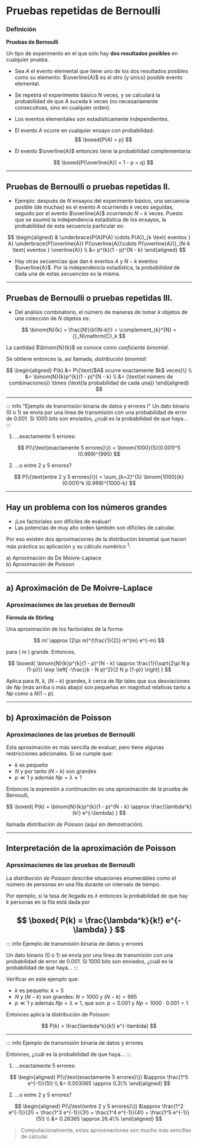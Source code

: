 # Pruebas repetidas de Bernoulli

### Definición

**Pruebas de Bernoulli**

Un tipo de experimento en el que solo hay **dos resultados posibles** en cualquier prueba.

- Sea $A$ el evento elemental que tiene uno de los dos resultados posibles como su elemento. $\overline{A}$ es el otro (y único) posible evento elemental.

- Se repetirá el experimento básico $N$ veces, y se calculará la probabilidad de que $A$ suceda $k$ veces (no necesariamente consecutivas, sino en cualquier orden).

- Los eventos elementales son estadísticamente independientes. 

- El evento $A$ ocurre en cualquier ensayo con probabilidad:
$$
\boxed{P(A) = p}
$$

- El evento $\overline{A}$ entonces tiene la probabilidad complementaria:

    $$
    \boxed{P(\overline{A}) = 1 - p = q}
    $$
---
## Pruebas de Bernoulli o pruebas repetidas II.


- Ejemplo: después de $N$ ensayos del experimento básico, una secuencia posible (de muchas) es el evento $A$ ocurriendo $k$ veces seguidas, seguido por el evento $\overline{A}$ ocurriendo $N-k$ veces. Puesto que se asumió la independencia estadística de los ensayos, la probabilidad de esta secuencia particular es:

$$
\begin{aligned}
& \underbrace{P(A)P(A) \cdots P(A)}_{k \text{ eventos } A} \underbrace{P(\overline{A}) P(\overline{A})\cdots P(\overline{A})}_{N-k \text{ eventos } \overline{A}} \\
&= p^{k}(1 - p)^{N - k}
\end{aligned}
$$

- Hay otras secuencias que dan $k$ eventos $A$ y $N-k$ eventos $\overline{A}$. Por la independencia estadística, la *probabilidad* de cada una de estas *secuencias* es la misma.
---
## Pruebas de Bernoulli o pruebas repetidas III.

- Del análisis combinatorio, el número de maneras de tomar $k$ objetos de una colección de $N$ objetos es:

$$
\binom{N}{k} = \frac{N!}{k!(N-k)!} = \complement_{k}^{N} = {}_N\mathrm{C}_k
$$

La cantidad $\binom{N}{k}$ se conoce como *coeficiente binomial*.

Se obtiene entonces la, así llamada, *distribución binomial*:

$$
\begin{aligned}
P(k) &= P\{\text{$A$ ocurre exactamente $k$ veces}\} \\
     &= \binom{N}{k}p^{k}(1 - p)^{N - k}
     \\
&= (\text{el número de combinaciones}) \times (\text{la probabilidad de cada una})
\end{aligned}
$$

---

::: info "Ejemplo de transmisión binaria de datos y errores I"
Un dato binario (0 o 1) se envía por una línea de transmisión con una probabilidad de error de 0.001. Si 1000 bits son enviados, ¿cuál es la probabilidad de que haya... 
:::

1. ...exactamente 5 errores:

$$
P(\{\text{exactamente 5 errores}\}) = \binom{1000}{5}(0.001)^5 (0.999)^{995}
$$


2. ...o entre 2 y 5 errores?

$$
P(\{\text{entre 2 y 5 errores}\}) = \sum_{k=2}^{5} \binom{1000}{k}(0.001)^k (0.999)^{1000-k}
$$


---
## Hay un problema con los números grandes

- ¡Los factoriales son difíciles de evaluar!
- Las potencias de muy alto orden también son difíciles de calcular.

Por eso existen dos aproximaciones de la distribución binomial que hacen más práctica su aplicación y su cálculo numérico $^1$:

a) Aproximación de De Moivre-Laplace  
b) Aproximación de Poisson



---

## a) Aproximación de De Moivre-Laplace

### Aproximaciones de las pruebas de Bernoulli

**Fórmula de Stirling**

Una aproximación de los factoriales de la forma:

$$
m! \approx (2\pi m)^{\frac{1}{2}} m^{m} e^{-m}
$$

para \( m \) grande. Entonces,

$$
\boxed{
\binom{N}{k}p^{k}(1 - p)^{N - k} \approx \frac{1}{\sqrt{2\pi N p (1-p)}} \exp \left[ -\frac{(k - N p)^2}{2 N p (1-p)} \right]
}
$$

Aplica para $N$, $k$, $(N-k)$ grandes, $k$ cerca de $Np$ tales que sus desviaciones de $Np$ (más arriba o más abajo) son pequeñas en magnitud relativas tanto a $Np$ como a $N(1-p)$.

---

## b) Aproximación de Poisson
### Aproximaciones de las pruebas de Bernoulli

Esta aproximación es más sencilla de evaluar, pero tiene algunas restricciones adicionales. Si se cumple que:

- $k$ es pequeño  
- $N$ y por tanto $(N-k)$ son grandes  
- $p\ll 1$ y además $Np = \lambda \approx 1$

Entonces la expresión a continuación es una aproximación de la prueba de Bernoulli,

$$
\boxed{
P(k) = \binom{N}{k}p^{k}(1 - p)^{N - k} \approx \frac{\lambda^k}{k!} e^{-\lambda}
}
$$


llamada *distribución de Poisson* (aquí sin demostración).

---
## Interpretación de la aproximación de Poisson
### Aproximaciones de las pruebas de Bernoulli

La *distribución de Poisson* describe situaciones enumerables como el número de personas en una fila durante un intervalo de tiempo.

Por ejemplo, si la tasa de llegada es $\lambda$ entonces la probabilidad de que hay $k$ personas en la fila está dada por 

$$
\boxed{
P(k) = \frac{\lambda^k}{k!} e^{-\lambda}
}
$$
---
::: info Ejemplo de transmisión binaria de datos y errores

Un dato binario (0 o 1) se envía por una línea de transmisión con una probabilidad de error de 0.001. Si 1000 bits son enviados, ¿cuál es la probabilidad de que haya... 
:::

Verificar en este ejemplo que:

- $k$ es pequeño: $k = 5$  
- $N$ y $(N-k)$ son grandes: $N = 1000$ y $(N-k) = 995$  
- $p \ll 1$ y además $Np = \lambda \approx 1$, que son: $p = 0.001$ y $Np = 1000 \cdot 0.001 = 1$

Entonces aplica la distribución de Poisson:

$$
P(k) = \frac{\lambda^k}{k!} e^{-\lambda}
$$

---

::: info Ejemplo de transmisión binaria de datos y errores

Entonces, ¿cuál es la probabilidad de que haya...
:::
1. ...exactamente 5 errores:

$$
\begin{aligned}
P(\{\text{exactamente 5 errores}\}) &\approx \frac{1^5 e^{-1}}{5!} \\
&= 0.003065 \approx 0.3\%
\end{aligned}
$$

2. ...o entre 2 y 5 errores?

$$
\begin{aligned}
P(\{\text{entre 2 y 5 errores}\}) &\approx \frac{1^2 e^{-1}}{2!} + \frac{1^3 e^{-1}}{3!} + \frac{1^4 e^{-1}}{4!} + \frac{1^5 e^{-1}}{5!} \\
&= 0.26365 \approx 26.4\%
\end{aligned}
$$

> Computacionalmente, estas aproximaciones son mucho más sencillas de calcular.